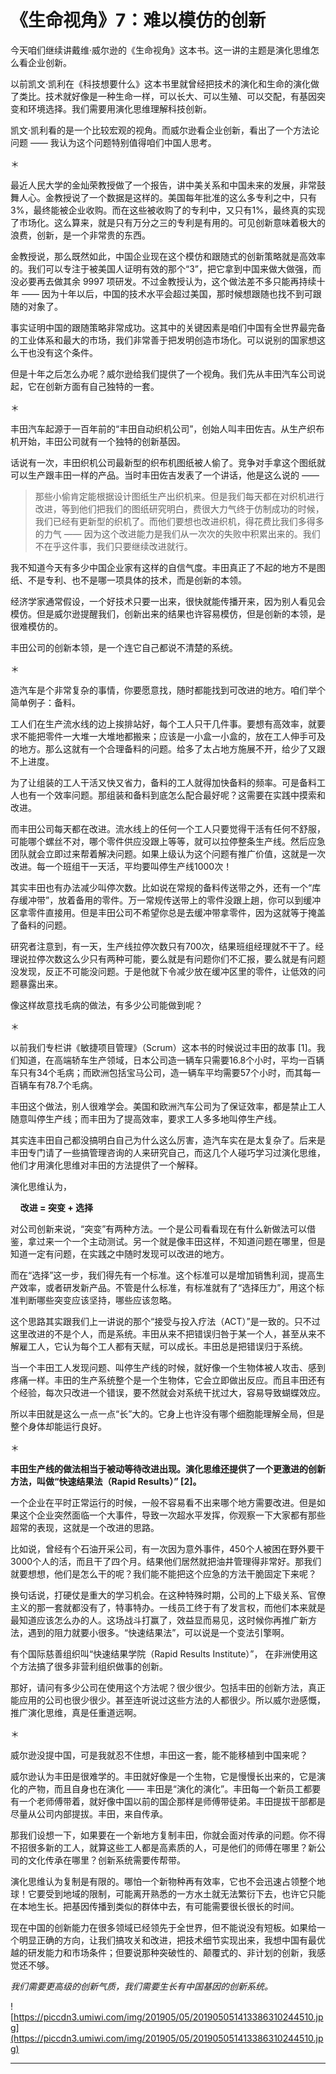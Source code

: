 # 《生命视角》7：难以模仿的创新

今天咱们继续讲戴维·威尔逊的《生命视角》这本书。这一讲的主题是演化思维怎么看企业创新。

以前凯文·凯利在《科技想要什么》这本书里就曾经把技术的演化和生命的演化做了类比。技术就好像是一种生命一样，可以长大、可以生殖、可以交配，有基因突变和环境选择。我们需要用演化思维理解科技创新。

凯文·凯利看的是一个比较宏观的视角。而威尔逊看企业创新，看出了一个方法论问题 —— 我认为这个问题特别值得咱们中国人思考。

＊

最近人民大学的金灿荣教授做了一个报告，讲中美关系和中国未来的发展，非常鼓舞人心。金教授说了一个数据是这样的。美国每年批准的这么多专利之中，只有3%，最终能被企业收购。而在这些被收购了的专利中，又只有1%，最终真的实现了市场化。这么算来，就是只有万分之三的专利是有用的。可见创新意味着极大的浪费，创新，是一个非常贵的东西。

金教授说，那么既然如此，中国企业现在这个模仿和跟随式的创新策略就是高效率的。我们可以专注于被美国人证明有效的那个“3”，把它拿到中国来做大做强，而没必要再去做其余 9997 项研发。不过金教授认为，这个做法差不多只能再持续十年 —— 因为十年以后，中国的技术水平会超过美国，那时候想跟随也找不到可跟随的对象了。

事实证明中国的跟随策略非常成功。这其中的关键因素是咱们中国有全世界最完备的工业体系和最大的市场，我们非常善于把发明创造市场化。可以说别的国家想这么干也没有这个条件。

但是十年之后怎么办呢？威尔逊给我们提供了一个视角。我们先从丰田汽车公司说起，它在创新方面有自己独特的一套。

＊

丰田汽车起源于一百年前的“丰田自动织机公司”，创始人叫丰田佐吉。从生产织布机开始，丰田公司就有一个独特的创新基因。

话说有一次，丰田织机公司最新型的织布机图纸被人偷了。竞争对手拿这个图纸就可以生产跟丰田一样的产品。当时丰田佐吉发表了一个讲话，他是这么说的 ——

> 那些小偷肯定能根据设计图纸生产出织机来。但是我们每天都在对织机进行改进，等到他们把我们的图纸研究明白，费很大力气终于仿制成功的时候，我们已经有更新型的织机了。而他们要想也改进织机，得花费比我们多得多的力气 —— 因为这个改进能力是我们从一次次的失败中积累出来的。我们不在乎这件事，我们只要继续改进就行。

我不知道今天有多少中国企业家有这样的自信气度。丰田真正了不起的地方不是图纸、不是专利、也不是哪一项具体的技术，而是创新的本领。

经济学家通常假设，一个好技术只要一出来，很快就能传播开来，因为别人看见会模仿。但是威尔逊提醒我们，创新出来的结果也许容易模仿，但是创新的本领，是很难模仿的。

丰田公司的创新本领，是一个连它自己都说不清楚的系统。

＊

造汽车是个非常复杂的事情，你要愿意找，随时都能找到可改进的地方。咱们举个简单例子：备料。

工人们在生产流水线的边上挨排站好，每个工人只干几件事。要想有高效率，就要求不能把零件一大堆一大堆地都搬来；应该是一小盒一小盒的，放在工人伸手可及的地方。那么这就有一个合理备料的问题。给多了太占地方施展不开，给少了又跟不上进度。

为了让组装的工人干活又快又省力，备料的工人就得加快备料的频率。可是备料工人也有一个效率问题。那组装和备料到底怎么配合最好呢？这需要在实践中摸索和改进。

而丰田公司每天都在改进。流水线上的任何一个工人只要觉得干活有任何不舒服，可能哪个螺丝不对，哪个零件供应没跟上等等，就可以拉停整条生产线。然后应急团队就会立即过来帮着解决问题。如果上级认为这个问题有推广价值，这就是一次改进。每一个班组干一天活，平均要叫停生产线1000次！

其实丰田也有办法减少叫停次数。比如说在常规的备料传送带之外，还有一个“库存缓冲带”，放着备用的零件。万一常规传送带上的零件没跟上趟，你可以到缓冲区拿零件直接用。但是丰田公司不希望你总是去缓冲带拿零件，因为这就等于掩盖了备料的问题。

研究者注意到，有一天，生产线拉停次数只有700次，结果班组经理就不干了。经理说拉停次数这么少只有两种可能，要么就是有问题你们不汇报，要么就是有问题没发现，反正不可能没问题。于是他就下令减少放在缓冲区里的零件，让低效的问题暴露出来。

像这样故意找毛病的做法，有多少公司能做到呢？

＊

以前我们专栏讲《敏捷项目管理》（Scrum）这本书的时候说过丰田的故事 [1]。我们知道，在高端轿车生产领域，日本公司造一辆车只需要16.8个小时，平均一百辆车只有34个毛病；而欧洲包括宝马公司，造一辆车平均需要57个小时，而其每一百辆车有78.7个毛病。

丰田这个做法，别人很难学会。美国和欧洲汽车公司为了保证效率，都是禁止工人随意叫停生产线；而丰田为了提高效率，要求工人多多地叫停生产线。

其实连丰田自己都没搞明白自己为什么这么厉害，造汽车实在是太复杂了。后来是丰田专门请了一些搞管理咨询的人来研究自己，而这几个人碰巧学习过演化思维，他们才用演化思维对丰田的方法提供了一个解释。

演化思维认为，

    **改进 = 突变 + 选择**

对公司创新来说，“突变”有两种方法。一个是公司看看现在有什么新做法可以借鉴，拿过来一个一个主动测试。另一个就是像丰田这样，不知道问题在哪里，但是知道一定有问题，在实践之中随时发现可以改进的地方。

而在“选择”这一步，我们得先有一个标准。这个标准可以是增加销售利润，提高生产效率，或者研发新产品。不管是什么标准，有标准就有了“选择压力”，用这个标准判断哪些突变应该坚持，哪些应该忽略。

这个思路其实跟我们上一讲说的那个“接受与投入疗法（ACT）”是一致的。只不过这里改进的不是个人，而是系统。丰田从来不把错误归咎于某一个人，甚至从来不解雇工人，它认为每个工人都有天赋，可以成长。丰田总是把错误归于系统。

当一个丰田工人发现问题、叫停生产线的时候，就好像一个生物体被人攻击、感到疼痛一样。丰田的生产系统整个是一个生物体，它会立即做出反应。而且丰田还有个经验，每次只改进一个错误，要不然就会对系统干扰过大，容易导致蝴蝶效应。

所以丰田就是这么一点一点“长”大的。它身上也许没有哪个细胞能理解全局，但是整个身体却能运行良好。

＊

 **丰田生产线的做法相当于被动等待改进出现。演化思维还提供了一个更激进的创新方法，叫做“快速结果法（Rapid Results）” [2]。**

一个企业在平时正常运行的时候，一般不容易看不出来哪个地方需要改进。但是如果这个企业突然面临一个大事件，导致一次超水平发挥，你观察一下大家都有那些超常的表现，这就是一个改进的思路。

比如说，曾经有个石油开采公司，有一次因为意外事件，450个人被困在野外要干3000个人的活，而且干了四个月。结果他们居然就把油井管理得非常好。那我们就要想想，他们是怎么干的呢？我们能不能把这个应急的方法干脆固定下来呢？

换句话说，打硬仗是重大的学习机会。在这种特殊时期，公司的上下级关系、官僚主义的那一套就都没有了，特事特办。一线员工终于有了发言权，而他们本来就是最知道应该怎么办的人。这场战斗打赢了，效益显而易见，这时候你再推广新方法，遇到的阻力就要小很多。“快速结果法”，可以说是一个变法引擎啊。

有个国际慈善组织叫“快速结果学院（Rapid Results Institute）”， 在非洲使用这个方法搞了很多非营利组织做事的创新。

那好，请问有多少公司在使用这个方法呢？很少很少。包括丰田的创新方法，真正能应用的公司也很少很少。甚至连听说过这些方法的人都很少。所以威尔逊感慨，推广演化思维，真是任重道远啊。

＊

威尔逊没提中国，可是我就忍不住想，丰田这一套，能不能移植到中国来呢？

威尔逊认为丰田是很难学的。丰田就好像是一个生物，它是慢慢长出来的，它是演化的产物，而且自身也在演化 —— 丰田是“演化的演化”。丰田每一个新员工都要有一个老师傅带着，就好像中国以前的国企那样是师傅带徒弟。丰田提拔干部都是尽量从公司内部提拔。丰田，来自传承。

那我们设想一下，如果要在一个新地方复制丰田，你就会面对传承的问题。你不得不招很多新的工人，就算这些工人都是高素质的人，可是他们的师傅在哪里？新公司的文化传承在哪里？创新系统需要传帮带。

演化思维认为复制是有限的。哪怕一个新物种再有效率，它也不会迅速占领整个地球！它要受到地域的限制，可能离开熟悉的一方水土就无法繁衍下去，也许它只能在本地生长。把基因传播到类似的群体中去，有可能需要很长很长的时间。

现在中国的创新能力在很多领域已经领先于全世界，但不能说没有短板。如果给一个明显正确的方向，让我们搞攻关和改进，把技术细节实现出来，我想中国有最优越的研发能力和市场条件；但要说那种突破性的、颠覆式的、非计划的创新，我感觉还不够。

 *我们需要更高级的创新气质，我们需要生长有中国基因的创新系统。*

![https://piccdn3.umiwi.com/img/201905/05/201905051413386310244510.jpg](https://piccdn3.umiwi.com/img/201905/05/201905051413386310244510.jpg)

---
